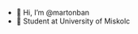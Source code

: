 - 👋 Hi, I’m @martonban
- 🏫 Student at University of Miskolc 



<!---
martonbn/martonbn is a ✨ special ✨ repository because its `README.md` (this file) appears on your GitHub profile.
You can click the Preview link to take a look at your changes.
--->
